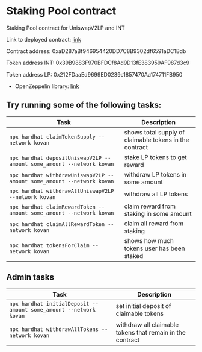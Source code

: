 # Staking Pool contract

Staking Pool contract for UniswapV2LP and INT


Link to deployed contract: [link](https://kovan.etherscan.io/address/0xaD287aBf946954420DD7C8B9302df6591aDC1Bdb)


Contract address:
0xaD287aBf946954420DD7C8B9302df6591aDC1Bdb

Token address INT: 0x39B9883F970BFDCf8Ad9D13fE383959AF987d3c9

Token address LP: 0x212FDaaEd9699ED0239c1857470Aa174711FB950


- OpenZeppelin library: [link](https://github.com/OpenZeppelin/openzeppelin-contracts)



## Try running some of the following tasks:

| Task | Description |
| --- | --- |
| `npx hardhat claimTokenSupply --network kovan` | shows total supply of claimable tokens in the contract|
| `npx hardhat depositUniswapV2LP --amount some_amount --network kovan` | stake LP tokens to get reward |
| `npx hardhat withdrawUniswapV2LP --amount some_amount --network kovan` | withdraw LP tokens in some amount |
| `npx hardhat withdrawAllUniswapV2LP --network kovan` | withdraw all LP tokens |
| `npx hardhat claimRewardToken --amount some_amount --network kovan` | claim reward from staking in some amount |
| `npx hardhat claimAllRewardToken --network kovan` | claim all reward from staking |
| `npx hardhat tokensForClaim --network kovan` | shows how much tokens user has been staked |

## Admin tasks

| Task | Description |
| --- | --- |
| `npx hardhat initialDeposit --amount some_amount --network kovan` | set initial deposit of claimable tokens |
| `npx hardhat withdrawAllTokens --network kovan` | withdraw all claimable tokens that remain in the contract |